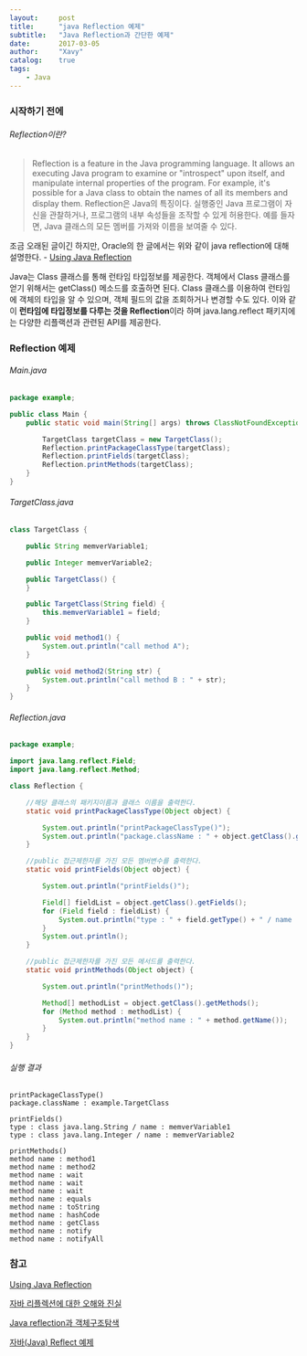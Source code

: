 ```yaml
---
layout:     post
title:      "java Reflection 예제"
subtitle:   "Java Reflection과 간단한 예제"
date:       2017-03-05
author:     "Xavy"
catalog:    true
tags:
    - Java
---
```


### 시작하기 전에

###### Reflection이란?

> Reflection is a feature in the Java programming language. It allows an executing Java program to examine or "introspect" upon itself, and manipulate internal properties of the program. For example, it's possible for a Java class to obtain the names of all its members and display them.
> Reflection은 Java의 특징이다. 실행중인 Java 프로그램이 자신을 관찰하거나, 프로그램의 내부 속성들을 조작할 수 있게 허용한다. 예를 들자면, Java 클래스의 모든 멤버를 가져와 이름을 보여줄 수 있다.

조금 오래된 글이긴 하지만, Oracle의 한 글에서는 위와 같이 java reflection에 대해 설명한다. - [Using Java Reflection](http://www.oracle.com/technetwork/articles/java/javareflection-1536171.html)

Java는 Class 클래스를 통해 런타임 타입정보를 제공한다. 객체에서 Class 클래스를 얻기 위해서는 getClass() 메소드를 호출하면 된다. 
Class 클래스를 이용하여 런타임에 객체의 타입을 알 수 있으며, 객체 필드의 값을 조회하거나 변경할 수도 있다. 이와 같이 **런타임에 타입정보를 다루는 것을 Reflection**이라 하며 java.lang.reflect 패키지에는 다양한 리플랙션과 관련된 API를 제공한다.

### Reflection 예제

###### Main.java

```java
package example;

public class Main {
	public static void main(String[] args) throws ClassNotFoundException {

		TargetClass targetClass = new TargetClass();
		Reflection.printPackageClassType(targetClass);
		Reflection.printFields(targetClass);
		Reflection.printMethods(targetClass);
	}
}
```

###### TargetClass.java

```java
class TargetClass {

	public String memverVariable1;

	public Integer memverVariable2;

	public TargetClass() {
	}

	public TargetClass(String field) {
		this.memverVariable1 = field;
	}

	public void method1() {
		System.out.println("call method A");
	}

	public void method2(String str) {
		System.out.println("call method B : " + str);
	}
}
```

###### Reflection.java

```java
package example;

import java.lang.reflect.Field;
import java.lang.reflect.Method;

class Reflection {

	//해당 클래스의 패키지이름과 클래스 이름을 출력한다.
	static void printPackageClassType(Object object) {

		System.out.println("printPackageClassType()");
		System.out.println("package.className : " + object.getClass().getName() + "\n");
	}

	//public 접근제한자를 가진 모든 멤버변수를 출력한다.
	static void printFields(Object object) {

		System.out.println("printFields()");

		Field[] fieldList = object.getClass().getFields();
		for (Field field : fieldList) {
			System.out.println("type : " + field.getType() + " / name : " + field.getName());
		}
		System.out.println();
	}

	//public 접근제한자를 가진 모든 메서드를 출력한다.
	static void printMethods(Object object) {

		System.out.println("printMethods()");

		Method[] methodList = object.getClass().getMethods();
		for (Method method : methodList) {
			System.out.println("method name : " + method.getName());
		}
	}
}
```

###### 실행 결과

```text
printPackageClassType()
package.className : example.TargetClass

printFields()
type : class java.lang.String / name : memverVariable1
type : class java.lang.Integer / name : memverVariable2

printMethods()
method name : method1
method name : method2
method name : wait
method name : wait
method name : wait
method name : equals
method name : toString
method name : hashCode
method name : getClass
method name : notify
method name : notifyAll
```

### 참고

[Using Java Reflection](http://www.oracle.com/technetwork/articles/java/javareflection-1536171.html)

[자바 리플렉션에 대한 오해와 진실](https://kmongcom.wordpress.com/2014/03/15/%EC%9E%90%EB%B0%94-%EB%A6%AC%ED%94%8C%EB%A0%89%EC%85%98%EC%97%90-%EB%8C%80%ED%95%9C-%EC%98%A4%ED%95%B4%EC%99%80-%EC%A7%84%EC%8B%A4/)

[Java reflection과 객체구조탐색](http://www.nextree.co.kr/p3643/)

[자바(Java) Reflect 예제](http://mysnyc.tistory.com/42)